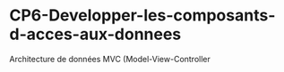 # CP6-Developper-les-composants-d-acces-aux-donnees
Architecture de données MVC (Model-View-Controller

